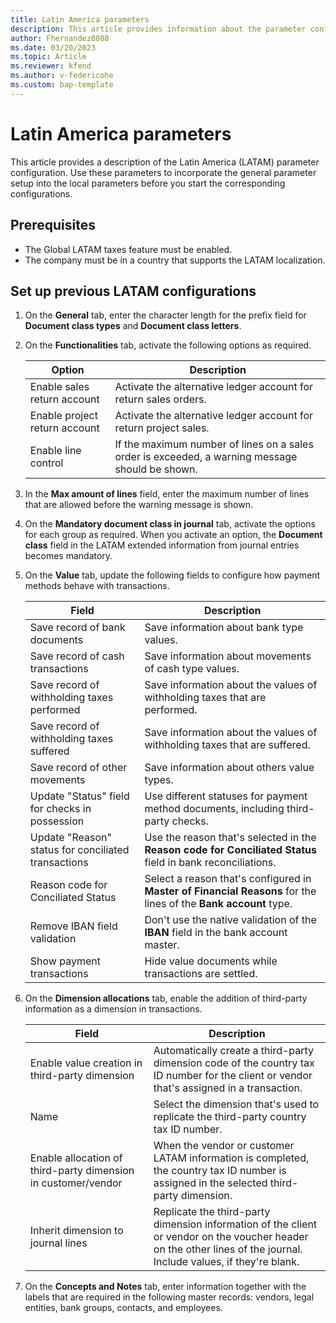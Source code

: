 ```yaml
---
title: Latin America parameters 
description: This article provides information about the parameter configuration for Latin America. 
author: Fhernandez0088
ms.date: 03/20/2023
ms.topic: Article
ms.reviewer: kfend
ms.author: v-federicohe 	
ms.custom: bap-template
---
```


# Latin America parameters

This article provides a description of the Latin America (LATAM) parameter configuration. Use these parameters to incorporate the general parameter setup into the local parameters before you start the corresponding configurations.

## Prerequisites

- The Global LATAM taxes feature must be enabled.
- The company must be in a country that supports the LATAM localization.

## Set up previous LATAM configurations

1. On the **General** tab, enter the character length for the prefix field for **Document class types** and **Document class letters**.
2. On the **Functionalities** tab, activate the following options as required.

    | Option                        | Description |
    |-------------------------------|-------------|
    | Enable sales return account   | Activate the alternative ledger account for return sales orders. |
    | Enable project return account | Activate the alternative ledger account for return project sales. |
    | Enable line control           | If the maximum number of lines on a sales order is exceeded, a warning message should be shown. |

3. In the **Max amount of lines** field, enter the maximum number of lines that are allowed before the warning message is shown.
4. On the **Mandatory document class in journal** tab, activate the options for each group as required. When you activate an option, the **Document class** field in the LATAM extended information from journal entries becomes mandatory.
5. On the **Value** tab, update the following fields to configure how payment methods behave with transactions.

    | Field                                               | Description |
    |-----------------------------------------------------|-------------|
    | Save record of bank documents                       | Save information about bank type values. |
    | Save record of cash transactions                    | Save information about movements of cash type values. |
    | Save record of withholding taxes performed          | Save information about the values of withholding taxes that are performed. |
    | Save record of withholding taxes suffered           | Save information about the values of withholding taxes that are suffered. |
    | Save record of other movements                      | Save information about others value types. |
    | Update "Status" field for checks in possession      | Use different statuses for payment method documents, including third-party checks. |
    | Update "Reason" status for conciliated transactions | Use the reason that's selected in the **Reason code for Conciliated Status** field in bank reconciliations. |
    | Reason code for Conciliated Status                  | Select a reason that's configured in **Master of Financial Reasons** for the lines of the **Bank account** type. |
    | Remove IBAN field validation                        | Don't use the native validation of the **IBAN** field in the bank account master. |
    | Show payment transactions                           | Hide value documents while transactions are settled. |

6. On the **Dimension allocations** tab, enable the addition of third-party information as a dimension in transactions.

    | Field                                                         | Description |
    |---------------------------------------------------------------|-------------|
    | Enable value creation in third-party dimension                | Automatically create a third-party dimension code of the country tax ID number for the client or vendor that's assigned in a transaction. |
    | Name                                                          | Select the dimension that's used to replicate the third-party country tax ID number. |
    | Enable allocation of third-party dimension in customer/vendor | When the vendor or customer LATAM information is completed, the country tax ID number is assigned in the selected third-party dimension. |
    | Inherit dimension to journal lines                            | Replicate the third-party dimension information of the client or vendor on the voucher header on the other lines of the journal. Include values, if they're blank. |

7. On the **Concepts and Notes** tab, enter information together with the labels that are required in the following master records: vendors, legal entities, bank groups, contacts, and employees.
